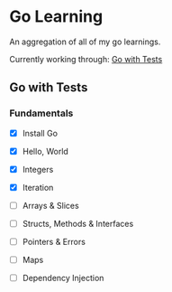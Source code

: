# Go Learning
An aggregation of all of my go learnings. 

Currently working through: [Go with Tests][go-with-tests]

## Go with Tests

### Fundamentals

- [x] Install Go
- [x] Hello, World
- [x] Integers
- [x] Iteration
- [ ] Arrays & Slices
- [ ] Structs, Methods & Interfaces
- [ ] Pointers & Errors
- [ ] Maps
- [ ] Dependency Injection


[go-with-tests]: https://quii.gitbook.io/learn-go-with-tests/

